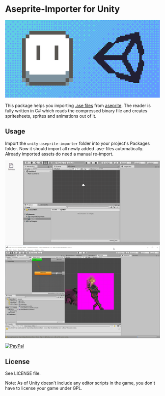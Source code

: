 # Aseprite-Importer for Unity
![AsepriteImporter Thumbnail](GitHub/AsepriteImporterUnity.png)

This package helps you importing [.ase files](https://github.com/aseprite/aseprite/blob/master/docs/ase-file-specs.md) from [aseprite](https://www.aseprite.org/). The reader is fully written in C# which reads the compressed binary file and creates spritesheets, sprites and animations out of it.


## Usage
Import the ```unity-aseprite-importer``` folder into your project's Packages folder. Now it should import all newly added .ase-files automatically. Already imported assets do need a manual re-import.

![Demo GIF of AsepriteImporter](GitHub/aseprite-importer-demo.gif)
![Demo Transparency Masking of AsepriteImporter](GitHub/aseprite-transparency-demo.gif)

[![PayPal](https://www.paypalobjects.com/en_US/CH/i/btn/btn_donateCC_LG.gif)](https://www.paypal.com/cgi-bin/webscr?cmd=_s-xclick&hosted_button_id=JNDPF8VN5GTCY&source=url)

## License

See LICENSE file.

Note: As of Unity doesn't include any editor scripts in the game, you don't have to license your game under GPL.
